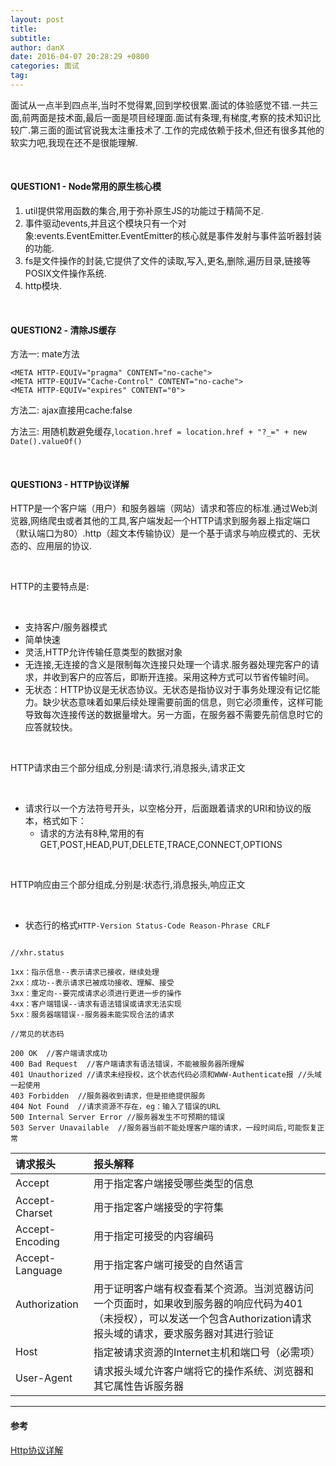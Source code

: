 ```yaml
---
layout: post
title: 
subtitle: 
author: danX
date: 2016-04-07 20:28:29 +0800
categories: 面试
tag: 
---
```



  面试从一点半到四点半,当时不觉得累,回到学校很累.面试的体验感觉不错.一共三面,前两面是技术面,最后一面是项目经理面.面试有条理,有梯度,考察的技术知识比较广.第三面的面试官说我太注重技术了.工作的完成依赖于技术,但还有很多其他的软实力吧,我现在还不是很能理解.


<br>

#### QUESTION1 - Node常用的原生核心模


1. util提供常用函数的集合,用于弥补原生JS的功能过于精简不足.
2. 事件驱动events,并且这个模块只有一个对象:events.EventEmitter.EventEmitter的核心就是事件发射与事件监听器封装的功能.
3. fs是文件操作的封装,它提供了文件的读取,写入,更名,删除,遍历目录,链接等POSIX文件操作系统.
4. http模块.

<br>

#### QUESTION2 - 清除JS缓存

方法一: mate方法

```
<META HTTP-EQUIV="pragma" CONTENT="no-cache">
<META HTTP-EQUIV="Cache-Control" CONTENT="no-cache">
<META HTTP-EQUIV="expires" CONTENT="0">
```

方法二: ajax直接用cache:false

方法三: 用随机数避免缓存,`location.href = location.href + "?_=" + new Date().valueOf()`

<br>

#### QUESTION3 - HTTP协议详解

HTTP是一个客户端（用户）和服务器端（网站）请求和答应的标准.通过Web浏览器,网络爬虫或者其他的工具,客户端发起一个HTTP请求到服务器上指定端口（默认端口为80）.http（超文本传输协议）是一个基于请求与响应模式的、无状态的、应用层的协议.

<br>

HTTP的主要特点是:

<br>

- 支持客户/服务器模式
- 简单快速
- 灵活,HTTP允许传输任意类型的数据对象
- 无连接,无连接的含义是限制每次连接只处理一个请求.服务器处理完客户的请求，并收到客户的应答后，即断开连接。采用这种方式可以节省传输时间。
- 无状态：HTTP协议是无状态协议。无状态是指协议对于事务处理没有记忆能力。缺少状态意味着如果后续处理需要前面的信息，则它必须重传，这样可能导致每次连接传送的数据量增大。另一方面，在服务器不需要先前信息时它的应答就较快。

<br>

HTTP请求由三个部分组成,分别是:请求行,消息报头,请求正文

<br>

- 请求行以一个方法符号开头，以空格分开，后面跟着请求的URI和协议的版本，格式如下：
  - 请求的方法有8种,常用的有GET,POST,HEAD,PUT,DELETE,TRACE,CONNECT,OPTIONS


<br>

HTTP响应由三个部分组成,分别是:状态行,消息报头,响应正文

<br>

- 状态行的格式`HTTP-Version Status-Code Reason-Phrase CRLF`

```

//xhr.status

1xx：指示信息--表示请求已接收，继续处理
2xx：成功--表示请求已被成功接收、理解、接受
3xx：重定向--要完成请求必须进行更进一步的操作
4xx：客户端错误--请求有语法错误或请求无法实现
5xx：服务器端错误--服务器未能实现合法的请求

//常见的状态码

200 OK  //客户端请求成功
400 Bad Request  //客户端请求有语法错误，不能被服务器所理解
401 Unauthorized //请求未经授权，这个状态代码必须和WWW-Authenticate报 //头域一起使用
403 Forbidden  //服务器收到请求，但是拒绝提供服务
404 Not Found  //请求资源不存在，eg：输入了错误的URL
500 Internal Server Error //服务器发生不可预期的错误
503 Server Unavailable  //服务器当前不能处理客户端的请求，一段时间后,可能恢复正常

```

|请求报头|报头解释
|:----------|:---|
|Accept     |用于指定客户端接受哪些类型的信息|
|Accept-Charset|用于指定客户端接受的字符集|
|Accept-Encoding|用于指定可接受的内容编码|
|Accept-Language|用于指定客户端可接受的自然语言|
|Authorization &nbsp;&nbsp;&nbsp;&nbsp;&nbsp;|用于证明客户端有权查看某个资源。当浏览器访问一个页面时，如果收到服务器的响应代码为401（未授权），可以发送一个包含Authorization请求报头域的请求，要求服务器对其进行验证|
|Host|指定被请求资源的Internet主机和端口号（必需项）|
|User-Agent|请求报头域允许客户端将它的操作系统、浏览器和其它属性告诉服务器|

-----

#### 参考

[Http协议详解](http://www.jianshu.com/p/e83d323c6bcc)


